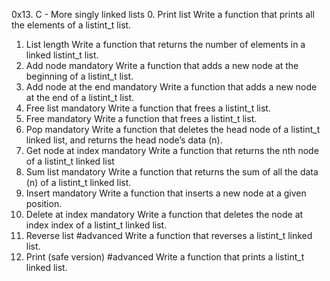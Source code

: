0x13. C - More singly linked lists
0. Print list
Write a function that prints all the elements of a listint_t list.
1. List length
Write a function that returns the number of elements in a linked listint_t list.
2. Add node
mandatory
Write a function that adds a new node at the beginning of a listint_t list.
3. Add node at the end
mandatory
Write a function that adds a new node at the end of a listint_t list.
4. Free list
mandatory
Write a function that frees a listint_t list.
5. Free
mandatory
Write a function that frees a listint_t list.
6. Pop
mandatory
Write a function that deletes the head node of a listint_t linked list, and returns the head node’s data (n).
7. Get node at index
mandatory
Write a function that returns the nth node of a listint_t linked list
8. Sum list
mandatory
Write a function that returns the sum of all the data (n) of a listint_t linked list.
9. Insert
mandatory
Write a function that inserts a new node at a given position.
10. Delete at index
mandatory
Write a function that deletes the node at index index of a listint_t linked list.
11. Reverse list
#advanced
Write a function that reverses a listint_t linked list.
12. Print (safe version)
#advanced
Write a function that prints a listint_t linked list.
